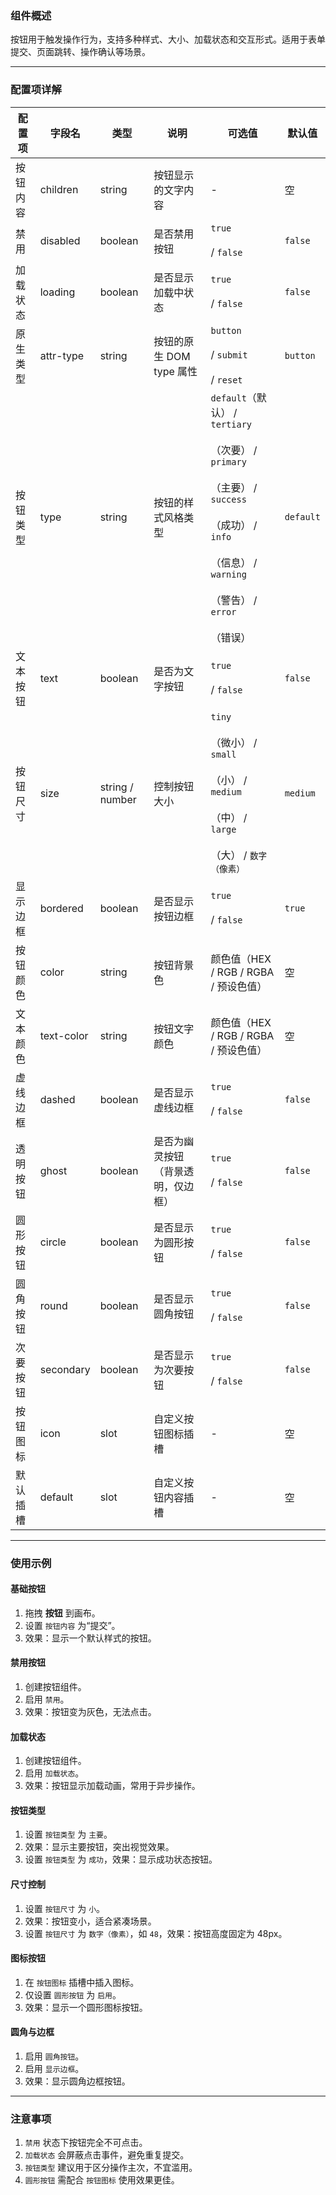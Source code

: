 ### 组件概述

按钮用于触发操作行为，支持多种样式、大小、加载状态和交互形式。适用于表单提交、页面跳转、操作确认等场景。

---

### 配置项详解

| 配置项  | 字段名        | 类型              | 说明                | 可选值                                                                                                                                                       | 默认值       |
| ---- | ---------- | --------------- | ----------------- | --------------------------------------------------------------------------------------------------------------------------------------------------------- | --------- |
| 按钮内容 | children   | string          | 按钮显示的文字内容         | -                                                                                                                                                         | 空         |
| 禁用   | disabled   | boolean         | 是否禁用按钮            | `true`<br><br>/ `false`                                                                                                                                   | `false`   |
| 加载状态 | loading    | boolean         | 是否显示加载中状态         | `true`<br><br>/ `false`                                                                                                                                   | `false`   |
| 原生类型 | attr-type  | string          | 按钮的原生 DOM type 属性 | `button`<br><br>/ `submit`<br><br>/ `reset`                                                                                                               | `button`  |
| 按钮类型 | type       | string          | 按钮的样式风格类型         | `default`（默认） / `tertiary`<br><br>（次要） / `primary`<br><br>（主要） / `success`<br><br>（成功） / `info`<br><br>（信息） / `warning`<br><br>（警告） / `error`<br><br>（错误） | `default` |
| 文本按钮 | text       | boolean         | 是否为文字按钮           | `true`<br><br>/ `false`                                                                                                                                   | `false`   |
| 按钮尺寸 | size       | string / number | 控制按钮大小            | `tiny`<br><br>（微小） / `small`<br><br>（小） / `medium`<br><br>（中） / `large`<br><br>（大） / `数字（像素）`                                                             | `medium`  |
| 显示边框 | bordered   | boolean         | 是否显示按钮边框          | `true`<br><br>/ `false`                                                                                                                                   | `true`    |
| 按钮颜色 | color      | string          | 按钮背景色             | 颜色值（HEX / RGB / RGBA / 预设色值）                                                                                                                              | 空         |
| 文本颜色 | text-color | string          | 按钮文字颜色            | 颜色值（HEX / RGB / RGBA / 预设色值）                                                                                                                              | 空         |
| 虚线边框 | dashed     | boolean         | 是否显示虚线边框          | `true`<br><br>/ `false`                                                                                                                                   | `false`   |
| 透明按钮 | ghost      | boolean         | 是否为幽灵按钮（背景透明，仅边框） | `true`<br><br>/ `false`                                                                                                                                   | `false`   |
| 圆形按钮 | circle     | boolean         | 是否显示为圆形按钮         | `true`<br><br>/ `false`                                                                                                                                   | `false`   |
| 圆角按钮 | round      | boolean         | 是否显示圆角按钮          | `true`<br><br>/ `false`                                                                                                                                   | `false`   |
| 次要按钮 | secondary  | boolean         | 是否显示为次要按钮         | `true`<br><br>/ `false`                                                                                                                                   | `false`   |
| 按钮图标 | icon       | slot            | 自定义按钮图标插槽         | -                                                                                                                                                         | 空         |
| 默认插槽 | default    | slot            | 自定义按钮内容插槽         | -                                                                                                                                                         | 空         |

---

### 使用示例

#### 基础按钮

1. 拖拽 **按钮** 到画布。
2. 设置 `按钮内容` 为“提交”。
3. 效果：显示一个默认样式的按钮。

#### 禁用按钮

1. 创建按钮组件。
2. 启用 `禁用`。
3. 效果：按钮变为灰色，无法点击。

#### 加载状态

1. 创建按钮组件。
2. 启用 `加载状态`。
3. 效果：按钮显示加载动画，常用于异步操作。

#### 按钮类型

1. 设置 `按钮类型` 为 `主要`。
2. 效果：显示主要按钮，突出视觉效果。
3. 设置 `按钮类型` 为 `成功`，效果：显示成功状态按钮。

#### 尺寸控制

1. 设置 `按钮尺寸` 为 `小`。
2. 效果：按钮变小，适合紧凑场景。
3. 设置 `按钮尺寸` 为 `数字（像素）`，如 `48`，效果：按钮高度固定为 48px。

#### 图标按钮

1. 在 `按钮图标` 插槽中插入图标。
2. 仅设置 `圆形按钮` 为 `启用`。
3. 效果：显示一个圆形图标按钮。

#### 圆角与边框

1. 启用 `圆角按钮`。
2. 启用 `显示边框`。
3. 效果：显示圆角边框按钮。

---

### 注意事项

1. `禁用` 状态下按钮完全不可点击。
2. `加载状态` 会屏蔽点击事件，避免重复提交。
3. `按钮类型` 建议用于区分操作主次，不宜滥用。
4. `圆形按钮` 需配合 `按钮图标` 使用效果更佳。
